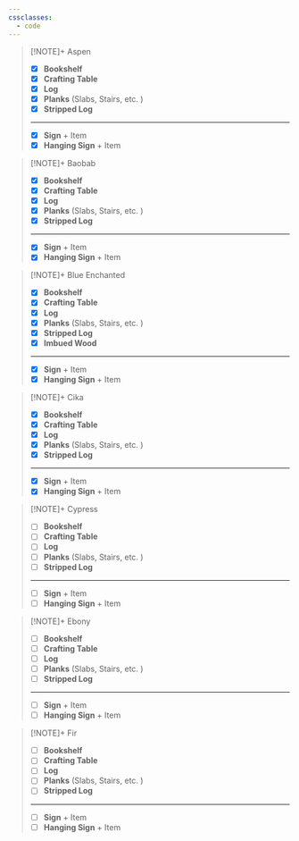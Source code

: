 ```yaml
---
cssclasses:
  - code
---
```

> [!NOTE]+ Aspen
> - [x] **Bookshelf**
> - [x] **Crafting Table**
> - [x] **Log**
> - [x] **Planks** (Slabs, Stairs, etc. )
> - [x] **Stripped Log**
> ---
> - [x] **Sign** + Item
> - [x] **Hanging Sign** + Item

> [!NOTE]+ Baobab
> - [x] **Bookshelf**
> - [x] **Crafting Table**
> - [x] **Log**
> - [x] **Planks** (Slabs, Stairs, etc. )
> - [x] **Stripped Log**
> ---
> - [x] **Sign** + Item
> - [x] **Hanging Sign** + Item

> [!NOTE]+ Blue Enchanted
> - [x] **Bookshelf**
> - [x] **Crafting Table**
> - [x] **Log**
> - [x] **Planks** (Slabs, Stairs, etc. )
> - [x] **Stripped Log**
> - [x] **Imbued Wood**
> ---
> - [x] **Sign** + Item
> - [x] **Hanging Sign** + Item

> [!NOTE]+ Cika
> - [x] **Bookshelf**
> - [x] **Crafting Table**
> - [x] **Log**
> - [x] **Planks** (Slabs, Stairs, etc. )
> - [x] **Stripped Log**
> ---
> - [x] **Sign** + Item
> - [x] **Hanging Sign** + Item

> [!NOTE]+ Cypress
> - [ ] **Bookshelf**
> - [ ] **Crafting Table**
> - [ ] **Log**
> - [ ] **Planks** (Slabs, Stairs, etc. )
> - [ ] **Stripped Log**
> ---
> - [ ] **Sign** + Item
> - [ ] **Hanging Sign** + Item

> [!NOTE]+ Ebony
> - [ ] **Bookshelf**
> - [ ] **Crafting Table**
> - [ ] **Log**
> - [ ] **Planks** (Slabs, Stairs, etc. )
> - [ ] **Stripped Log**
> ---
> - [ ] **Sign** + Item
> - [ ] **Hanging Sign** + Item

> [!NOTE]+ Fir
> - [ ] **Bookshelf**
> - [ ] **Crafting Table**
> - [ ] **Log**
> - [ ] **Planks** (Slabs, Stairs, etc. )
> - [ ] **Stripped Log**
> ---
> - [ ] **Sign** + Item
> - [ ] **Hanging Sign** + Item